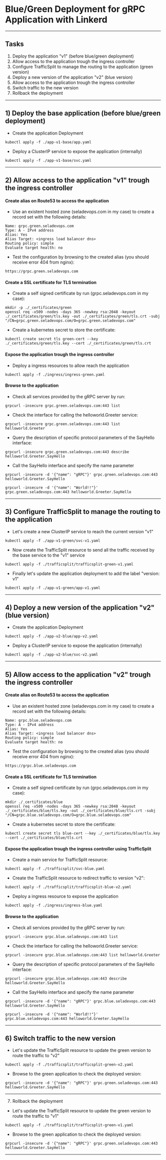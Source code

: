 # Blue/Green Deployment for gRPC Application with Linkerd
---

 ## Tasks

 1) Deploy the application "v1" (before blue/green deployment)
 2) Allow access to the application trough the ingress controller
 3) Configure TrafficSplit to manage the routing to the application (green version)
 4) Deploy a new version of the application "v2" (blue version)
 5) Allow access to the application trough the ingress controller
 6) Switch traffic to the new version
 7) Rollback the deployment

---

## 1) Deploy the base application (before blue/green deployment)

 - Create the application Deployment
```
kubectl apply -f ./app-v1-base/app.yaml
```

 - Deploy a ClusterIP service to expose the application (internally)
```
kubectl apply -f ./app-v1-base/svc.yaml
```

---

## 2) Allow access to the application "v1" trough the ingress controller

#### Create alias on Route53 to access the application

 - Use an existent hosted zone (seladevops.com in my case) to create a record set with the following details:
```
Name: grpc.green.seladevops.com
Type: A - IPv4 address
Alias: Yes
Alias Target: <ingress load balancer dns>
Routing policy: simple
Evaluate target health: no
```

 - Test the configuration by browsing to the created alias (you should receive error 404 from nginx):
```
https://grpc.green.seladevops.com
```

#### Create a SSL certificate for TLS termination

 - Create a self signed certificate by run (grpc.seladevops.com in my case):
```
mkdir -p ./_certificates/green
openssl req -x509 -nodes -days 365 -newkey rsa:2048 -keyout ./_certificates/green/tls.key -out ./_certificates/green/tls.crt -subj "/CN=grpc.green.seladevops.com/O=grpc.green.seladevops.com"
```

 - Create a kubernetes secret to store the certificate:
```
kubectl create secret tls green-cert --key ./_certificates/green/tls.key --cert ./_certificates/green/tls.crt
```
 
#### Expose the application trough the ingress controller

 - Deploy a ingress resources to allow reach the application
```
kubectl apply -f ./ingress/ingress-green.yaml
```

#### Browse to the application

 - Check all services provided by the gRPC server by run:
```
grpcurl -insecure grpc.green.seladevops.com:443 list
```

 - Check the interface for calling the helloworld.Greeter service:
```
grpcurl -insecure grpc.green.seladevops.com:443 list helloworld.Greeter
```

 - Query the description of specific protocol parameters of the SayHello interface:
```
grpcurl -insecure grpc.green.seladevops.com:443 describe helloworld.Greeter.SayHello
```

 - Call the SayHello interface and specify the name parameter
```
grpcurl -insecure -d '{"name": "gRPC"}' grpc.green.seladevops.com:443 helloworld.Greeter.SayHello
```
```
grpcurl -insecure -d '{"name": "World!!"}' grpc.green.seladevops.com:443 helloworld.Greeter.SayHello
```

---

## 3) Configure TrafficSplit to manage the routing to the application

 - Let's create a new ClusterIP service to reach the current version "v1"
```
kubectl apply -f ./app-v1-green/svc-v1.yaml
```

 - Now create the TrafficSplit resource to send all the traffic received by the base service to the "v1" service
```
kubectl apply -f ./trafficsplit/trafficsplit-green-v1.yaml
```

 - Finally let's update the application deployment to add the label "version: v1"
```
kubectl apply -f ./app-v1-green/app-v1.yaml
```

---

## 4) Deploy a new version of the application "v2" (blue version)

 - Create the application Deployment
```
kubectl apply -f ./app-v2-blue/app-v2.yaml
```

 - Deploy a ClusterIP service to expose the application (internally)
```
kubectl apply -f ./app-v2-blue/svc-v2.yaml
```

---

## 5) Allow access to the application "v2" trough the ingress controller

#### Create alias on Route53 to access the application

 - Use an existent hosted zone (seladevops.com in my case) to create a record set with the following details:
```
Name: grpc.blue.seladevops.com
Type: A - IPv4 address
Alias: Yes
Alias Target: <ingress load balancer dns>
Routing policy: simple
Evaluate target health: no
```

 - Test the configuration by browsing to the created alias (you should receive error 404 from nginx):
```
https://grpc.blue.seladevops.com
```

#### Create a SSL certificate for TLS termination

 - Create a self signed certificate by run (grpc.seladevops.com in my case):
```
mkdir ./_certificates/blue
openssl req -x509 -nodes -days 365 -newkey rsa:2048 -keyout ./_certificates/blue/tls.key -out ./_certificates/blue/tls.crt -subj "/CN=grpc.blue.seladevops.com/O=grpc.blue.seladevops.com"
```

 - Create a kubernetes secret to store the certificate:
```
kubectl create secret tls blue-cert --key ./_certificates/blue/tls.key --cert ./_certificates/blue/tls.crt
```
 
#### Expose the application trough the ingress controller using TrafficSplit

 - Create a main service for TrafficSplit resource:
```
kubectl apply -f ./trafficsplit/svc-blue.yaml
```

 - Create the TrafficSplit resource to redirect traffic to version "v2":
```
kubectl apply -f ./trafficsplit/trafficsplit-blue-v2.yaml
```

 - Deploy a ingress resource to expose the application
```
kubectl apply -f ./ingress/ingress-blue.yaml
```

#### Browse to the application

 - Check all services provided by the gRPC server by run:
```
grpcurl -insecure grpc.blue.seladevops.com:443 list
```

 - Check the interface for calling the helloworld.Greeter service:
```
grpcurl -insecure grpc.blue.seladevops.com:443 list helloworld.Greeter
```

 - Query the description of specific protocol parameters of the SayHello interface:
```
grpcurl -insecure grpc.blue.seladevops.com:443 describe helloworld.Greeter.SayHello
```

 - Call the SayHello interface and specify the name parameter
```
grpcurl -insecure -d '{"name": "gRPC"}' grpc.blue.seladevops.com:443 helloworld.Greeter.SayHello
```
```
grpcurl -insecure -d '{"name": "World!!"}' grpc.blue.seladevops.com:443 helloworld.Greeter.SayHello
```

---

## 6) Switch traffic to the new version

 - Let's update the TrafficSplit resource to update the green version to route the traffic to "v2"
```
kubectl apply -f ./trafficsplit/trafficsplit-green-v2.yaml
```

 - Browse to the green application to check the deployed version:
```
grpcurl -insecure -d '{"name": "gRPC"}' grpc.green.seladevops.com:443 helloworld.Greeter.SayHello
```

---

 7) Rollback the deployment

 - Let's update the TrafficSplit resource to update the green version to route the traffic to "v1"
```
kubectl apply -f ./trafficsplit/trafficsplit-green-v1.yaml
```

 - Browse to the green application to check the deployed version:
```
grpcurl -insecure -d '{"name": "gRPC"}' grpc.green.seladevops.com:443 helloworld.Greeter.SayHello
```

---
